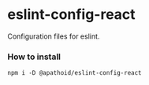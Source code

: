 # eslint-config-react
Configuration files for eslint.

### How to install
`npm i -D @apathoid/eslint-config-react`
